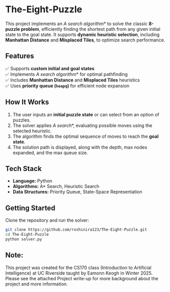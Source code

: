 # The-Eight-Puzzle
This project implements an **A* search algorithm** to solve the classic **8-puzzle problem**, efficiently finding the shortest path from any given initial state to the goal state. It supports **dynamic heuristic selection**, including **Manhattan Distance** and **Misplaced Tiles**, to optimize search performance.  

## **Features**  
✅ Supports **custom initial and goal states**  
✅ Implements **A* search algorithm** for optimal pathfinding  
✅ Includes **Manhattan Distance** and **Misplaced Tiles** heuristics  
✅ Uses **priority queue (`heapq`)** for efficient node expansion  


## **How It Works**  
1. The user inputs an **initial puzzle state** or can select from an option of puzzles.  
2. The solver applies **A* search**, evaluating possible moves using the selected heuristic.  
3. The algorithm finds the optimal sequence of moves to reach the **goal state**.  
4. The solution path is displayed, along with the depth, max nodes expanded, and the max queue size.

## **Tech Stack**  
- **Language:** Python  
- **Algorithms:** A* Search, Heuristic Search  
- **Data Structures:** Priority Queue, State-Space Representation  

## **Getting Started**  
Clone the repository and run the solver:  
```bash
git clone https://github.com/roshinira123/The-Eight-Puzzle.git  
cd The-Eight-Puzzle  
python solver.py
```

## Note:
This project was created for the CS170 class (Introduction to Artificial Intelligence) at UC Riverside taught by Eamonn Keogh in Winter 2025. Please see the attached Project write-up for more background about the project and more information.
